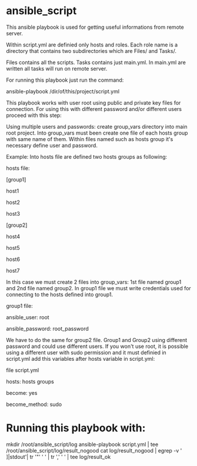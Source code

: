 # ansible_script
This ansible playbook is used for getting useful informations from remote server.

Within script.yml are definied only hosts and roles. Each role name is a directory that contains two subdirectories which are Files/ and Tasks/.

Files contains all the scripts.
Tasks contains just main.yml. In main.yml are written all tasks will run on remote server.

For running this playbook just run the command:

ansible-playbook /dir/of/this/project/script.yml

This playbook works with user root using public and private key files for connection. For using this with different password and/or different users proceed with this step:

Using multiple users and passwords:
create group_vars directory into main root project. Into group_vars must been create one file of each hosts group with same name of them.
Within files named such as hosts group it's necessary define user and password.

Example:
Into hosts file are defined two hosts groups as following:

hosts file:

[group1]

host1

host2

host3

[group2]

host4

host5

host6

host7

In this case we must create 2 files into group_vars: 1st file named group1 and 2nd file named group2.
In group1 file we must write credentials used for connecting to the hosts defined into group1.

group1 file:

ansible_user: root

ansible_password: root_password

We have to do the same for group2 file. Group1 and Group2 using different password and could use different users. If you won't use root, it is possible using a different user with sudo permission and it must definied in script.yml add this variables after hosts variable in script.yml:

file script.yml

hosts: hosts groups

become: yes

become_method: sudo


# Running this playbook with:
mkdir /root/ansible_script/log
ansible-playbook script.yml | tee /root/ansible_script/log/result_nogood
cat log/result_nogood | egrep -v '    ]|stdout'| tr '"' ' ' | tr ',' ' ' | tee log/result_ok
